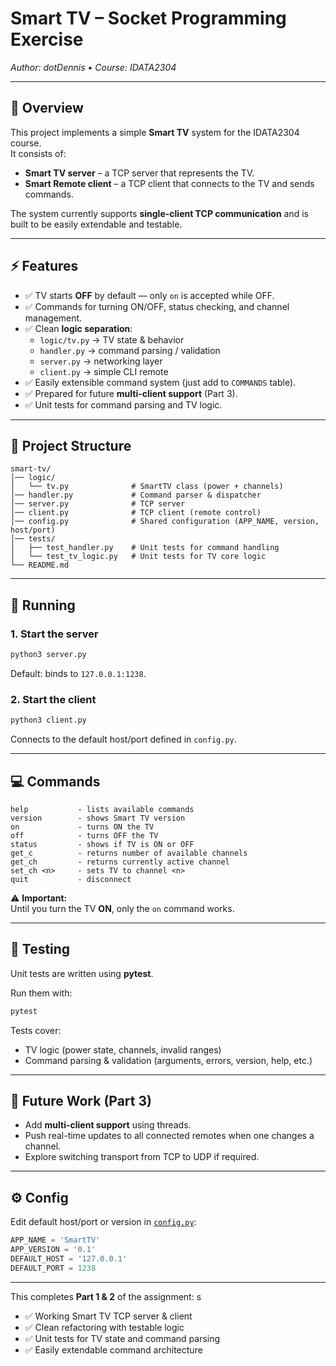 # Smart TV – Socket Programming Exercise
_Author: dotDennis • Course: IDATA2304_

---

## 📖 Overview
This project implements a simple **Smart TV** system for the IDATA2304 course.  
It consists of:

- **Smart TV server** – a TCP server that represents the TV.
- **Smart Remote client** – a TCP client that connects to the TV and sends commands.

The system currently supports **single-client TCP communication** and is built to be easily extendable and testable.

---

## ⚡ Features
- ✅ TV starts **OFF** by default — only `on` is accepted while OFF.
- ✅ Commands for turning ON/OFF, status checking, and channel management.
- ✅ Clean **logic separation**:  
  - `logic/tv.py` → TV state & behavior  
  - `handler.py` → command parsing / validation  
  - `server.py` → networking layer  
  - `client.py` → simple CLI remote
- ✅ Easily extensible command system (just add to `COMMANDS` table).
- ✅ Prepared for future **multi-client support** (Part 3).
- ✅ Unit tests for command parsing and TV logic.

---

## 🧩 Project Structure
```
smart-tv/
│── logic/
│   └── tv.py              # SmartTV class (power + channels)
│── handler.py             # Command parser & dispatcher
│── server.py              # TCP server
│── client.py              # TCP client (remote control)
│── config.py              # Shared configuration (APP_NAME, version, host/port)
│── tests/
│   ├── test_handler.py    # Unit tests for command handling
│   └── test_tv_logic.py   # Unit tests for TV core logic
└── README.md
```

---

## 🚀 Running

### 1. Start the server
```bash
python3 server.py
```
Default: binds to `127.0.0.1:1238`.

### 2. Start the client
```bash
python3 client.py
```
Connects to the default host/port defined in `config.py`.

---

## 💻 Commands
```
help           - lists available commands
version        - shows Smart TV version
on             - turns ON the TV
off            - turns OFF the TV
status         - shows if TV is ON or OFF
get_c          - returns number of available channels
get_ch         - returns currently active channel
set_ch <n>     - sets TV to channel <n>
quit           - disconnect
```

⚠️ **Important:**  
Until you turn the TV **ON**, only the `on` command works.

---

## 🧪 Testing
Unit tests are written using **pytest**.

Run them with:
```bash
pytest
```

Tests cover:
- TV logic (power state, channels, invalid ranges)
- Command parsing & validation (arguments, errors, version, help, etc.)

---

## 🔮 Future Work (Part 3)
- Add **multi-client support** using threads.
- Push real-time updates to all connected remotes when one changes a channel.
- Explore switching transport from TCP to UDP if required.

---

## ⚙️ Config
Edit default host/port or version in [`config.py`](config.py):
```python
APP_NAME = 'SmartTV'
APP_VERSION = '0.1'
DEFAULT_HOST = '127.0.0.1'
DEFAULT_PORT = 1238
```

---

This completes **Part 1 & 2** of the assignment:  s
- ✅ Working Smart TV TCP server & client  
- ✅ Clean refactoring with testable logic  
- ✅ Unit tests for TV state and command parsing  
- ✅ Easily extendable command architecture
